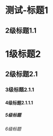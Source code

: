 # 测试-标题1

## 2级标题1.1

# 1级标题2

## 2级标题2.1

### 3级标题2.1.1

#### 4级标题2.1.1.1

##### 5级标题

###### 6级标题

